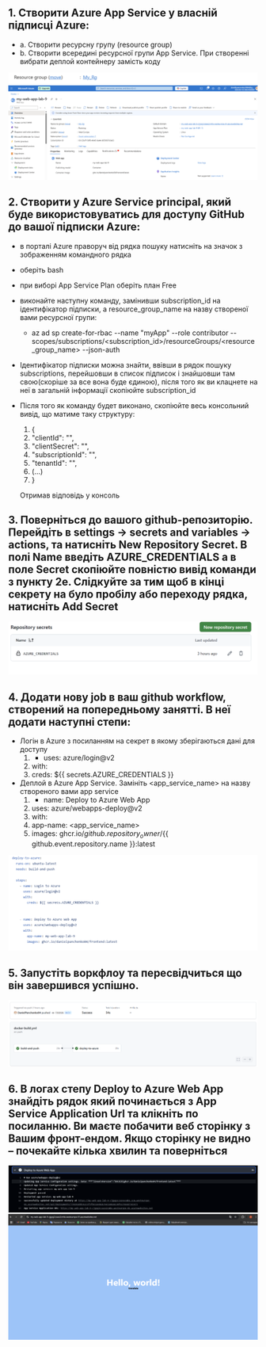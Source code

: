 <h2>1. Створити Azure App Service у власній підписці Azure:</h2>

-   a. Створити ресурсну групу (resource group)
-   b. Створити всередині ресурсної групи App Servicе. При створенні вибрати деплой контейнеру замість коду

<img src="screenshots/16.png">

<img src="screenshots/17.png">

<h2>2. Створити у Azure Service principal, який буде використовуватись для доступу GitHub до вашої підписки Azure:</h2>

-   в порталі Azure праворуч від рядка пошуку натисніть на значок з зображенням командного рядка
-   оберіть bash
-   при виборі App Service Plan оберіть план Free
-   виконайте наступну команду, замінивши subscription_id на ідентифікатор підписки, а resource_group_name на назву створеної вами ресурсної групи:
    -   az ad sp create-for-rbac --name "myApp" --role contributor --scopes/subscriptions/<subscription_id>/resourceGroups/<resource_group_name> --json-auth

-   Ідентифікатор підписки можна знайти, ввівши в рядок пошуку subscriptions, перейшовши в список підписок і знайшовши там свою(скоріше за все вона буде єдиною), після того як ви клацнете на  неї в загальній інформації скопіюйте subscription_id

-   Після того як команду будет виконано, скопіюйте весь консольний вивід, що матиме таку структуру:
    1. {
    2. "clientId": "<GUID>",
    3. "clientSecret": "<GUID>",
    4. "subscriptionId": "<GUID>",
    5. "tenantId": "<GUID>",
    6. (...)
    7. }

    Отримав відповідь у консоль

<h2>3. Поверніться до вашого github-репозиторію. Перейдіть в settings -> secrets and variables -> actions, та натисніть New Repository Secret. В полі Name введіть AZURE_CREDENTIALS а в поле Secret скопіюйте повністю вивід команди з пункту 2е. Слідкуйте за тим щоб в кінці секрету на було пробілу або переходу рядка, натисніть Add Secret</h2>

<img src="screenshots/18.png">

<h2>4. Додати нову job в ваш github workflow, створений на попередньому занятті. В неї додати наступні степи:</h2>

-   Логін в Azure з посиланням на секрет в якому зберігаються дані для доступу
    1. - uses: azure/login@v2
    2. with:
    3. creds: ${{ secrets.AZURE_CREDENTIALS }}
-   Деплой в Azure App Service. Замініть <app_service_name> на назву створеного вами app service
    1. - name: Deploy to Azure Web App
    2. uses: azure/webapps-deploy@v2
    3. with:
    4. app-name: <app_service_name>
    5. images: ghcr.io/${{ github.repository_owner }}/${{ github.event.repository.name }}:latest

<img src="screenshots/19.png">

<h2>5. Запустіть воркфлоу та пересвідчиться що він завершився успішно.</h2>

<img src="screenshots/20.png">

<h2>6. В логах степу Deploy to Azure Web App знайдіть рядок який починається з App Service Application Url та клікніть по посиланню. Ви маєте побачити веб сторінку з Вашим фронт-ендом. Якщо сторінку не видно – почекайте кілька хвилин та поверніться</h2>

<img src="screenshots/21.png">

<img src="screenshots/22.png">

